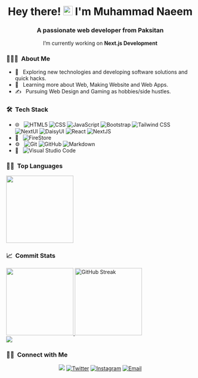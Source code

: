 <h1 align="center"> Hey there! <img src="https://media.giphy.com/media/hvRJCLFzcasrR4ia7z/giphy.gif" width="25px"> I'm Muhammad Naeem</h2>

<h3 align="center">   A passionate web developer from Paksitan</h3>

<p align="center">I’m currently working on <strong>Next.js Development</strong></p>

<h3> 👨🏻‍💻 &nbsp;About Me </h3>

- 🤔 &nbsp; Exploring new technologies and developing software solutions and quick hacks.
- 🌱 &nbsp; Learning more about Web, Making Website and Web Apps.
- ✍️ &nbsp; Pursuing Web Design and Gaming as hobbies/side hustles.

<h3> 🛠 &nbsp;Tech Stack</h3>

- 🌐 &nbsp;
  ![HTML5](https://img.shields.io/badge/-HTML5-333?style=flat&logo=HTML5)
  ![CSS](https://img.shields.io/badge/-CSS-333?style=flat&logo=CSS3&logoColor=1572B6)
  ![JavaScript](https://img.shields.io/badge/-JavaScript-333?style=flat&logo=javascript)
  ![Bootstrap](https://img.shields.io/badge/-Bootstrap-333?style=flat&logo=bootstrap&logoColor=563D7C)
  ![Tailwind CSS](https://img.shields.io/badge/-Tailwind%20CSS-333?style=flat&logo=Tailwind-CSS)
  ![NextUI](https://img.shields.io/badge/-NextUI-333?style=flat&logo=nextui)
  ![DaisyUI](https://img.shields.io/badge/-DaisyUI-333?style=flat&logo=daisyui)
  ![React](https://img.shields.io/badge/-React-333?style=flat&logo=react)
  ![NextJS](https://img.shields.io/badge/-NextJS-333?logo=Next.js)
- 📶 &nbsp;
  ![FireStore](https://img.shields.io/badge/-FireStore-333?style=flat&logo=Firebase)
- ⚙️ &nbsp;
  ![Git](https://img.shields.io/badge/-Git-333?style=flat&logo=git)
  ![GitHub](https://img.shields.io/badge/-GitHub-333?style=flat&logo=github)
  ![Markdown](https://img.shields.io/badge/-Markdown-333?style=flat&logo=markdown)
- 🔧 &nbsp;
  ![Visual Studio Code](https://img.shields.io/badge/-Visual%20Studio%20Code-333?style=flat&logo=visual-studio-code&logoColor=007ACC)


<h3> 🧑‍💻 &nbsp;Top Languages</h3>

<img height="180em" src="https://github-readme-stats.vercel.app/api/top-langs/?username=m-naeem66622&hide=HTML&langs_count=8&exclude_repo=github-readme-stats&layout=compact&theme=react" />

<h3> 📈 &nbsp;Commit Stats</h3>

<a href="https://github.com/m-naeem66622">
  <img height="180em" src="https://github-readme-stats.vercel.app/api?username=m-naeem66622&show_icons=true&theme=react" />
  <img height="180em" src="https://streak-stats.demolab.com?user=m-naeem66622&theme=react" alt="GitHub Streak" />
</a>

<br/>

<a href="https://github.com/m-naeem66622">
  <img  src="https://github-readme-activity-graph.vercel.app/graph?username=m-naeem66622&theme=react-dark" />
</a>

<br/>

<h3> 🤝🏻 &nbsp;Connect with Me </h3>

<p align="center">
  <a href="https://www.linkedin.com/in/m-naeem66622/"><img src="https://img.shields.io/badge/LinkedIn-Muhammad%20Naeem-blue?style=flat-square&logo=linkedin"/></a>
  <a href="https://twitter.com/m_naeem66622"><img alt="Twitter" src="https://img.shields.io/badge/Twitter-m_naeem66622-blue?style=flat-square&logo=twitter"></a>
  <a href="https://www.instagram.com/m.naeem66622"><img alt="Instagram" src="https://img.shields.io/badge/Instagram-m.naeem66622-blue?style=flat-square&logo=instagram"></a>
  <a href="mailto:m.naeeem66622@outlook.com"><img alt="Email" src="https://img.shields.io/badge/Email-m.naeem66622@outlook.com-blue?style=flat-square&logo=gmail"></a>
</p>
